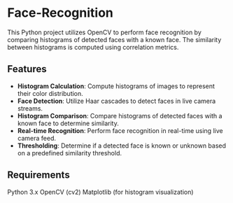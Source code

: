 # Face-Recognition
This Python project utilizes OpenCV to perform face recognition by comparing histograms of detected faces with a known face. The similarity between histograms is computed using correlation metrics.

## Features
- __Histogram Calculation__: Compute histograms of images to represent their color distribution.
- __Face Detection__: Utilize Haar cascades to detect faces in live camera streams.
- __Histogram Comparison__: Compare histograms of detected faces with a known face to determine similarity.
- __Real-time Recognition__: Perform face recognition in real-time using live camera feed.
- __Thresholding__: Determine if a detected face is known or unknown based on a predefined similarity threshold.
## Requirements
Python 3.x
OpenCV (cv2)
Matplotlib (for histogram visualization)
